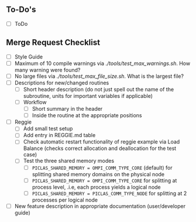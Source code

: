 ## To-Do's

* [ ] ToDo

## Merge Request Checklist

* [ ] Style Guide
* [ ] Maximum of 10 compile warnings via *./tools/test_max_warnings.sh*. How many warning were found?
* [ ] No large files via *./tools/test_max_file_size.sh*. What is the largest file?
* [ ] Descriptions for new/changed routines
  * [ ] Short header description (do not just spell out the name of the subroutine, units for important variables if applicable)
  * [ ] Workflow
    * [ ] Short summary in the header
    * [ ] Inside the routine at the appropriate positions
* [ ] Reggie
  * [ ] Add small test setup
  * [ ] Add entry in REGGIE.md table
  * [ ] Check automatic restart functionality of reggie example via Load Balance (checks correct allocation and deallocation for the test case)
  * [ ] Test the three shared memory modes
    * [ ] `PICLAS_SHARED_MEMORY = OMPI_COMM_TYPE_CORE` (default) for splitting shared memory domains on the physical node
    * [ ] `PICLAS_SHARED_MEMORY = OMPI_COMM_TYPE_CORE` for splitting at process level, .i.e, each process yields a logical node
    * [ ] `PICLAS_SHARED_MEMORY = PICLAS_COMM_TYPE_NODE` for splitting at 2 processes per logical node
* [ ] New feature description in appropriate documentation (user/developer guide)
